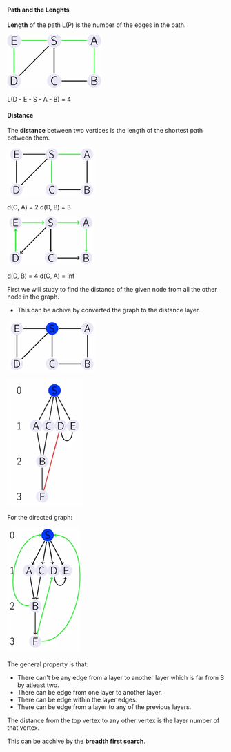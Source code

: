 #### Path and the Lenghts

**Length** of the path L(P) is the number of the edges in the path.

![Graph](images/paths_and_lengths.png)

L(D - E - S - A - B) = 4

#### Distance

The **distance** between two vertices is the length of the shortest path between them.

![distance](images/distance.png)

d(C, A) = 2
d(D, B) = 3

![Distance directed](images/distance_directed.png)

d(D, B) = 4
d(C, A) = inf


First we will study to find the distance of the given node from all the other node in the graph.

- This can be achive by converted the graph to the distance layer.

![Distance Graph](images/distance_graph.png)

![Distance Layer](images/distance_layer.png)

For the directed graph:

![Directed Graph Distance Layer](images/directed_graph_distance_layer.png)


The general property is that:

- There can't be any edge from a layer to another layer which is far from S by atleast two.
- There can be edge from one layer to another layer.
- There can be edge within the layer edges.
- There can be edge from a layer to any of the previous layers.

The distance from the top vertex to any other vertex is the layer number of that vertex.

This can be acchive by the **breadth first search**.
